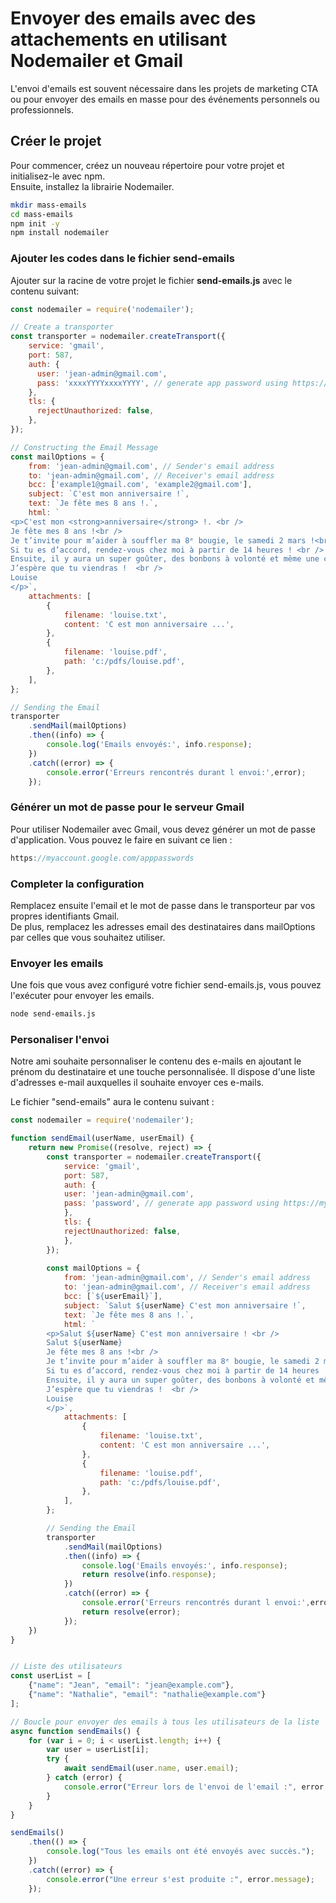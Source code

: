 # Envoyer des emails avec des attachements en utilisant Nodemailer et Gmail

L'envoi d'emails est souvent nécessaire dans les projets de marketing CTA ou pour envoyer des emails en masse pour des événements personnels ou professionnels.

## Créer le projet

Pour commencer, créez un nouveau répertoire pour votre projet et initialisez-le avec npm.     
Ensuite, installez la librairie Nodemailer.

```.bash
mkdir mass-emails
cd mass-emails
npm init -y
npm install nodemailer
```

### Ajouter les codes dans le fichier send-emails            
Ajouter sur la racine de votre projet le fichier **send-emails.js** avec le contenu suivant:

```.js
const nodemailer = require('nodemailer');

// Create a transporter
const transporter = nodemailer.createTransport({
    service: 'gmail',
    port: 587,
    auth: {
      user: 'jean-admin@gmail.com',
      pass: 'xxxxYYYYxxxxYYYY', // generate app password using https://myaccount.google.com/apppasswords
    },
    tls: {
      rejectUnauthorized: false,
    },
});

// Constructing the Email Message
const mailOptions = {
    from: 'jean-admin@gmail.com', // Sender's email address
    to: 'jean-admin@gmail.com', // Receiver's email address
    bcc: ['example1@gmail.com', 'example2@gmail.com'],
    subject: `C'est mon anniversaire !`,
    text: `Je fête mes 8 ans !.`,
    html: `
<p>C'est mon <strong>anniversaire</strong> !. <br />
Je fête mes 8 ans !<br />
Je t’invite pour m’aider à souffler ma 8ᵉ bougie, le samedi 2 mars !<br />
Si tu es d’accord, rendez-vous chez moi à partir de 14 heures ! <br />
Ensuite, il y aura un super goûter, des bonbons à volonté et même une chasse au trésor !<br />
J’espère que tu viendras !  <br />
Louise
</p>`,
    attachments: [
        {
            filename: 'louise.txt',
            content: 'C est mon anniversaire ...',
        },
        {
            filename: 'louise.pdf',
            path: 'c:/pdfs/louise.pdf',
        },
    ],
};

// Sending the Email
transporter
    .sendMail(mailOptions)
    .then((info) => {
        console.log('Emails envoyés:', info.response);
    })
    .catch((error) => {
        console.error('Erreurs rencontrés durant l envoi:',error);
    });
```


### Générer un mot de passe pour le serveur Gmail

Pour utiliser Nodemailer avec Gmail, vous devez générer un mot de passe d'application. Vous pouvez le faire en suivant ce lien :

```.js
https://myaccount.google.com/apppasswords
```

### Completer la configuration     
Remplacez ensuite l'email et le mot de passe dans le transporteur par vos propres identifiants Gmail.     
De plus, remplacez les adresses email des destinataires dans mailOptions par celles que vous souhaitez utiliser.   

### Envoyer les emails
Une fois que vous avez configuré votre fichier send-emails.js, vous pouvez l'exécuter pour envoyer les emails.

```.bash
node send-emails.js
```

### Personaliser l'envoi
Notre ami souhaite personnaliser le contenu des e-mails en ajoutant le prénom du destinataire et une touche personnalisée. 
Il dispose d'une liste d'adresses e-mail auxquelles il souhaite envoyer ces e-mails.

Le fichier "send-emails" aura le contenu suivant :
```.js
const nodemailer = require('nodemailer');

function sendEmail(userName, userEmail) {
    return new Promise((resolve, reject) => {
        const transporter = nodemailer.createTransport({
            service: 'gmail',
            port: 587,
            auth: {
            user: 'jean-admin@gmail.com',
            pass: 'password', // generate app password using https://myaccount.google.com/apppasswords
            },
            tls: {
            rejectUnauthorized: false,
            },
        });
 
        const mailOptions = {
            from: 'jean-admin@gmail.com', // Sender's email address
            to: 'jean-admin@gmail.com', // Receiver's email address
            bcc: [`${userEmail}`],
            subject: `Salut ${userName} C'est mon anniversaire !`,
            text: `Je fête mes 8 ans !.`,
            html: `
        <p>Salut ${userName} C'est mon anniversaire ! <br />
        Salut ${userName}
        Je fête mes 8 ans !<br />
        Je t’invite pour m’aider à souffler ma 8ᵉ bougie, le samedi 2 mars !<br />
        Si tu es d’accord, rendez-vous chez moi à partir de 14 heures ! <br />
        Ensuite, il y aura un super goûter, des bonbons à volonté et même une chasse au trésor !<br />
        J’espère que tu viendras !  <br />
        Louise
        </p>`,
            attachments: [
                {
                    filename: 'louise.txt',
                    content: 'C est mon anniversaire ...',
                },
                {
                    filename: 'louise.pdf',
                    path: 'c:/pdfs/louise.pdf',
                },
            ],
        };

        // Sending the Email
        transporter
            .sendMail(mailOptions)
            .then((info) => {
                console.log('Emails envoyés:', info.response);
                return resolve(info.response);
            })
            .catch((error) => {
                console.error('Erreurs rencontrés durant l envoi:',error);
                return resolve(error);
            });        
    })
}


// Liste des utilisateurs
const userList = [
    {"name": "Jean", "email": "jean@example.com"},
    {"name": "Nathalie", "email": "nathalie@example.com"}
];

// Boucle pour envoyer des emails à tous les utilisateurs de la liste
async function sendEmails() {
    for (var i = 0; i < userList.length; i++) {
        var user = userList[i];
        try {
            await sendEmail(user.name, user.email);
        } catch (error) {
            console.error("Erreur lors de l'envoi de l'email :", error.message);
        }
    }
}

sendEmails()
    .then(() => {
        console.log("Tous les emails ont été envoyés avec succès.");
    })
    .catch((error) => {
        console.error("Une erreur s'est produite :", error.message);
    });

```
